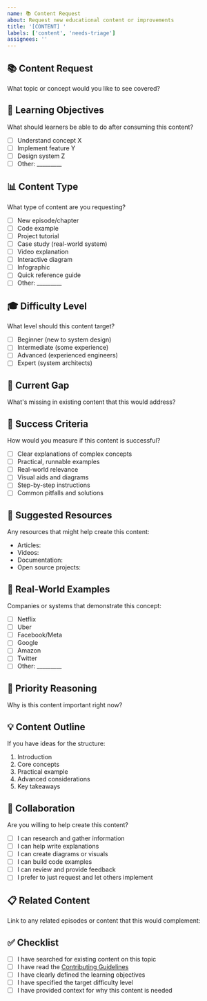 ```yaml
---
name: 📚 Content Request
about: Request new educational content or improvements
title: '[CONTENT] '
labels: ['content', 'needs-triage']
assignees: ''
---
```


## 📚 Content Request
What topic or concept would you like to see covered?

## 🎯 Learning Objectives
What should learners be able to do after consuming this content?
- [ ] Understand concept X
- [ ] Implement feature Y
- [ ] Design system Z
- [ ] Other: _________

## 📊 Content Type
What type of content are you requesting?
- [ ] New episode/chapter
- [ ] Code example
- [ ] Project tutorial
- [ ] Case study (real-world system)
- [ ] Video explanation
- [ ] Interactive diagram
- [ ] Infographic
- [ ] Quick reference guide
- [ ] Other: _________

## 🎓 Difficulty Level
What level should this content target?
- [ ] Beginner (new to system design)
- [ ] Intermediate (some experience)
- [ ] Advanced (experienced engineers)
- [ ] Expert (system architects)

## 📖 Current Gap
What's missing in existing content that this would address?

## 🌟 Success Criteria
How would you measure if this content is successful?
- [ ] Clear explanations of complex concepts
- [ ] Practical, runnable examples
- [ ] Real-world relevance
- [ ] Visual aids and diagrams
- [ ] Step-by-step instructions
- [ ] Common pitfalls and solutions

## 🔗 Suggested Resources
Any resources that might help create this content:
- Articles: 
- Videos: 
- Documentation: 
- Open source projects: 

## 🏢 Real-World Examples
Companies or systems that demonstrate this concept:
- [ ] Netflix
- [ ] Uber
- [ ] Facebook/Meta
- [ ] Google
- [ ] Amazon
- [ ] Twitter
- [ ] Other: _________

## 🎯 Priority Reasoning
Why is this content important right now?

## 💡 Content Outline
If you have ideas for the structure:
1. Introduction
2. Core concepts
3. Practical example
4. Advanced considerations
5. Key takeaways

## 🤝 Collaboration
Are you willing to help create this content?
- [ ] I can research and gather information
- [ ] I can help write explanations
- [ ] I can create diagrams or visuals
- [ ] I can build code examples
- [ ] I can review and provide feedback
- [ ] I prefer to just request and let others implement

## 📋 Related Content
Link to any related episodes or content that this would complement:

## ✅ Checklist
- [ ] I have searched for existing content on this topic
- [ ] I have read the [Contributing Guidelines](../../CONTRIBUTING.md)
- [ ] I have clearly defined the learning objectives
- [ ] I have specified the target difficulty level
- [ ] I have provided context for why this content is needed